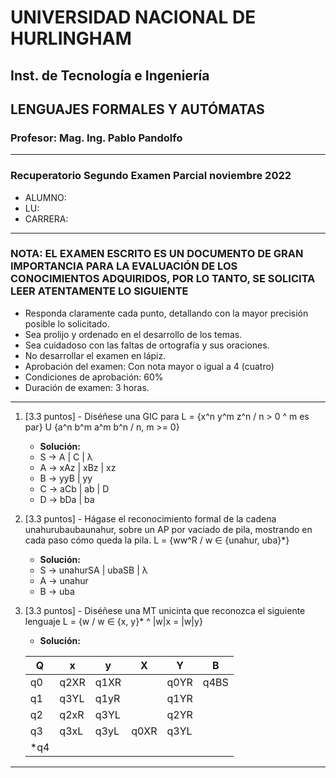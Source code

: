 # UNIVERSIDAD NACIONAL DE HURLINGHAM

## Inst. de Tecnología e Ingeniería

## LENGUAJES FORMALES Y AUTÓMATAS

### Profesor: Mag. Ing. Pablo Pandolfo

---

### Recuperatorio Segundo Examen Parcial noviembre 2022

* ALUMNO:  
* LU:
* CARRERA:

---

### NOTA: EL EXAMEN ESCRITO ES UN DOCUMENTO DE GRAN IMPORTANCIA PARA LA EVALUACIÓN DE LOS CONOCIMIENTOS ADQUIRIDOS, POR LO TANTO, SE SOLICITA LEER ATENTAMENTE LO SIGUIENTE

* Responda claramente cada punto, detallando con la mayor precisión posible lo solicitado.
* Sea prolijo y ordenado en el desarrollo de los temas.
* Sea cuidadoso con las faltas de ortografía y sus oraciones.
* No desarrollar el examen en lápiz.
* Aprobación del examen: Con nota mayor o igual a 4 (cuatro)
* Condiciones de aprobación: 60%
* Duración de examen: 3 horas.

---

1. [3.3 puntos] - Diséñese una GIC para L = {x^n y^m z^n / n > 0 ^ m es par} U {a^n b^m a^m b^n / n, m >= 0}

    * **Solución:**
    * S -> A | C | λ
    * A -> xAz | xBz | xz
    * B -> yyB | yy
    * C -> aCb | ab | D
    * D -> bDa | ba

1. [3.3 puntos] - Hágase el reconocimiento formal de la cadena unahurubaubaunahur, sobre un AP por vaciado de pila, mostrando en cada paso cómo queda la pila. L = {ww^R / w ∈ {unahur, uba}*}

    * **Solución:**
    * S -> unahurSA | ubaSB | λ
    * A -> unahur
    * B -> uba

1. [3.3 puntos] - Diséñese una MT unicinta que reconozca el siguiente lenguaje L = {w / w ∈ {x, y}* ^ |w|x = |w|y}

    * **Solución:**

    | Q | x | y | X | Y | B |
    | -- | -- | -- | -- | -- | -- |
    | q0 | q2XR| q1XR | | q0YR | q4BS |
    | q1 | q3YL | q1yR | | q1YR | |
    | q2 | q2xR| q3YL | | q2YR | |
    | q3 | q3xL | q3yL | q0XR | q3YL | |
    | *q4 | | | | | |

---
